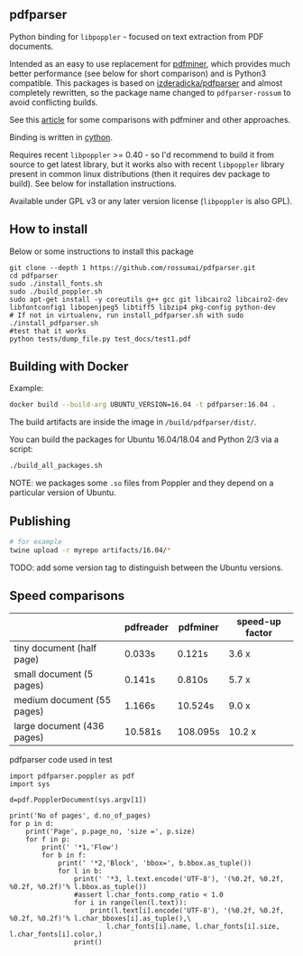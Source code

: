 pdfparser
---------

Python binding for `libpoppler` - focused on text extraction from PDF documents.

Intended as an easy to use replacement for [pdfminer](https://github.com/euske/pdfminer),
which provides much better performance (see below for short comparison) and is Python3 compatible.
This packages is based on [izderadicka/pdfparser](https://github.com/izderadicka/pdfparser)
and almost completely rewritten, so the package name changed to
`pdfparser-rossum` to avoid conflicting builds.

See this [article](http://zderadicka.eu/parsing-pdf-for-fun-and-profit-indeed-in-python/)
for some comparisons with pdfminer and other approaches.

Binding is written in [cython](http://cython.org/).

Requires recent `libpoppler` >= 0.40 - so I'd recommend to build it from source to get latest library,
but it works also with recent `libpoppler` library present in common linux distributions (then it requires
dev package to build). See below for installation instructions.

Available under GPL v3 or any later version license (`libpoppler` is also GPL).

## How to install

Below or some instructions to install this package

```
git clone --depth 1 https://github.com/rossumai/pdfparser.git
cd pdfparser
sudo ./install_fonts.sh
sudo ./build_poppler.sh
sudo apt-get install -y coreutils g++ gcc git libcairo2 libcairo2-dev libfontconfig1 libopenjpeg5 libtiff5 libzip4 pkg-config python-dev
# If not in virtualenv, run install_pdfparser.sh with sudo
./install_pdfparser.sh
#test that it works
python tests/dump_file.py test_docs/test1.pdf
```

## Building with Docker

Example:

```bash
docker build --build-arg UBUNTU_VERSION=16.04 -t pdfparser:16.04 .
```

The build artifacts are inside the image in `/build/pdfparser/dist/`.

You can build the packages for Ubuntu 16.04/18.04 and Python 2/3 via a script:

```bash
./build_all_packages.sh
```

NOTE: we packages some `.so` files from Poppler and they depend on a particular
version of Ubuntu.

## Publishing

```bash
# for example
twine upload -r myrepo artifacts/16.04/*
```

TODO: add some version tag to distinguish between the Ubuntu versions.

## Speed comparisons

|                             | pdfreader     | pdfminer      |speed-up factor|
| --------------------------- | ------------- | ------------- |---------------|
| tiny document (half page)   | 0.033s        | 0.121s        | 3.6 x         |
| small document (5 pages)    | 0.141s        | 0.810s        | 5.7 x         |
| medium document (55 pages)  | 1.166s        | 10.524s       | 9.0 x         |       
| large document (436 pages)  | 10.581s       | 108.095s      | 10.2 x        |


pdfparser code used in test

    import pdfparser.poppler as pdf
    import sys

    d=pdf.PopplerDocument(sys.argv[1])

    print('No of pages', d.no_of_pages)
    for p in d:
        print('Page', p.page_no, 'size =', p.size)
        for f in p:
            print(' '*1,'Flow')
            for b in f:
                print(' '*2,'Block', 'bbox=', b.bbox.as_tuple())
                for l in b:
                    print(' '*3, l.text.encode('UTF-8'), '(%0.2f, %0.2f, %0.2f, %0.2f)'% l.bbox.as_tuple())
                    #assert l.char_fonts.comp_ratio < 1.0
                    for i in range(len(l.text)):
                        print(l.text[i].encode('UTF-8'), '(%0.2f, %0.2f, %0.2f, %0.2f)'% l.char_bboxes[i].as_tuple(),\
                            l.char_fonts[i].name, l.char_fonts[i].size, l.char_fonts[i].color,)
                    print()
